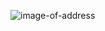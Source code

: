 
![image-of-address](https://camo.githubusercontent.com/43b0e94eaccf2a34e026a269dd1e8d58fac396f8/68747470733a2f2f656e2e626974636f696e2e69742f772f696d616765732f656e2f342f34382f416464726573735f6d61702e6a7067)

